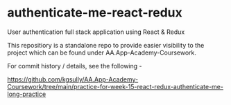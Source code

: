 # authenticate-me-react-redux
User authentication full stack application using React &amp; Redux

This repositiory is a standalone repo to provide easier visibility to the project which can be found under AA.App-Academy-Coursework.

For commit history / details, see the following -

https://github.com/kgsully/AA.App-Academy-Coursework/tree/main/practice-for-week-15-react-redux-authenticate-me-long-practice
